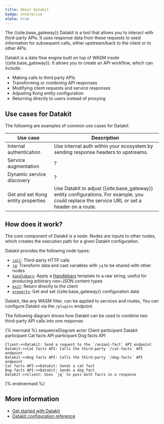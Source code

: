 ```yaml
---
title: About Datakit
badge: enterprise
alpha: true
---
```


The {{site.base_gateway}} Datakit is a tool that allows you to interact with third-party APIs. 
It uses response data from these requests to seed information for subsequent calls, either upstream/back to the client or to other APIs. 

Datakit is a data flow engine built on top of WASM inside {{site.base_gateway}}. 
It allows you to create an API workflow, which can include:
* Making calls to third party APIs
* Transforming or combining API responses
* Modifying client requests and service responses
* Adjusting Kong entity configuration
* Returning directly to users instead of proxying

## Use cases for Datakit

The following are examples of common use cases for Datakit:

Use case | Description
---------|------------
Internal authentication | Use internal auth within your ecosystem by sending response headers to upstreams.
Service augmentation | ?
Dynamic service discovery | ?
Get and set Kong entity properties | Use Datakit to adjust {{site.base_gateway}} entity configurations. For example, you could replace the service URL or set a header on a route.

## How does it work?

The core component of Datakit is a node. Nodes are inputs to other nodes, which creates the execution path for a given Datakit configuration. 

Datakit provides the following node types:
* [`call`](/gateway/{{page.release}}/kong-enterprise/datakit/configuration/#call-node-type): Third-party HTTP calls
* [`jq`](/gateway/{{page.release}}/kong-enterprise/datakit/configuration/#jq-node-type): Transform data and cast variables with `jq` to be shared with other nodes
* [`handlebars`](/gateway/{{page.release}}/kong-enterprise/datakit/configuration/#handlebars-node-type): Apply a [Handlebars](https://docs.rs/handlebars/latest/handlebars/) template to a raw string, useful for producing arbitrary non-JSON content types
* [`exit`](/gateway/{{page.release}}/kong-enterprise/datakit/configuration/#exit-node-type): Return directly to the client
* [`property`](/gateway/{{page.release}}/kong-enterprise/datakit/configuration/#property-node-type): Get and set {{site.base_gateway}} configuration data

Datakit, like any WASM filter, can be applied to services and routes,
You can configure Datakit via the `/plugins` endpoint.

The following diagram shows how Datakit can be used to combine two third-party API calls into one response:

{% mermaid %}
sequenceDiagram
    actor Client
    participant Datakit
    participant Cat facts API
    participant Dog facts API

    Client->>Datakit: Send a request to the `/animal-fact` API endpoint
    Datakit->>Cat facts API: Calls the third-party `/cat-facts` API endpoint
    Datakit->>Dog facts API: Calls the third-party `/dog-facts` API endpoint
    Cat facts API->>Datakit: Sends a cat fact
    Dog facts API->>Datakit: Sends a dog fact
    Datakit->>Client: Uses `jq` to pass both facts in a response
{% endmermaid %}

## More information

* [Get started with Datakit](/gateway/{{page.release}}/kong-enterprise/datakit/get-started/)
* [Datakit configuration reference](/gateway/{{page.release}}/kong-enterprise/datakit/configuration/)